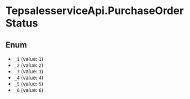 # TepsalesserviceApi.PurchaseOrderStatus

## Enum

* `_1` (value: `1`)
* `_2` (value: `2`)
* `_3` (value: `3`)
* `_4` (value: `4`)
* `_5` (value: `5`)
* `_6` (value: `6`)
